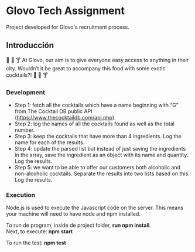 # Glovo Tech Assignment

Project developed for Glovo's recruitment process. 

## Introducción
:tropical_drink: :wine_glass: :cocktail: At Glovo, our aim is to give everyone easy access to anything in their city. Wouldn’t it be great to accompany this food with some exotic cocktails?! 
:tropical_drink: :wine_glass: :cocktail:

### Development

- Step 1: fetch all the cocktails which have a name beginning with “G” from The Cocktail DB public API (https://www.thecocktaildb.com/api.php).
- Step 2: log the names of all the cocktails found as well as the total number.
- Step 3: keep the cocktails that have more than 4 ingredients. Log the name for each of the results.
- Step 4: update the parsed list but instead of just saving the ingredients in the array, save the ingredient as an object with its name and quantity. Log the results.
- Step 5: we want to be able to offer our customers both alcoholic and non-alcoholic
cocktails. Separate the results into two lists based on this. Log the results.

### Execution

Node.js is used to execute the Javascript code on the server. This means your machine will need to have node and npm installed.

To run de program, inside de project folder, **run npm install**. <br />
Next, to execute: 
**npm start**

To run the test:
**npm test**












